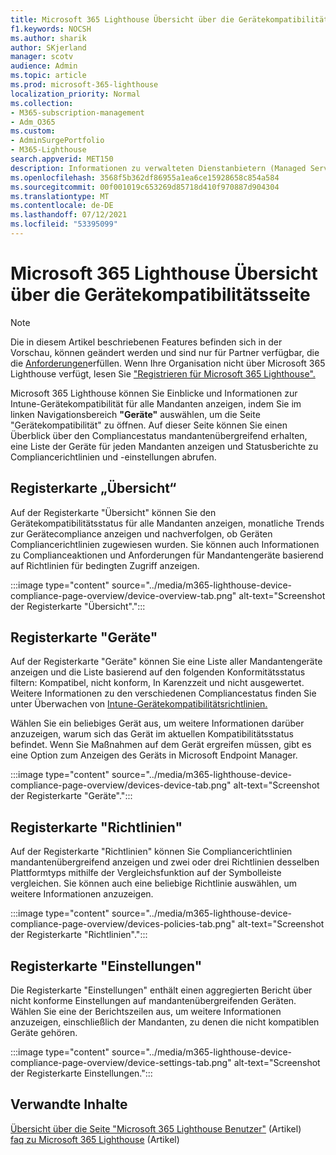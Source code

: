 ```yaml
---
title: Microsoft 365 Lighthouse Übersicht über die Gerätekompatibilitätsseite
f1.keywords: NOCSH
ms.author: sharik
author: SKjerland
manager: scotv
audience: Admin
ms.topic: article
ms.prod: microsoft-365-lighthouse
localization_priority: Normal
ms.collection:
- M365-subscription-management
- Adm_O365
ms.custom:
- AdminSurgePortfolio
- M365-Lighthouse
search.appverid: MET150
description: Informationen zu verwalteten Dienstanbietern (Managed Service Providers, MSPs), die Microsoft 365 Lighthouse verwenden, finden Sie auf der Seite "Gerätekompatibilität".
ms.openlocfilehash: 3568f5b362df86955a1ea6ce15928658c854a584
ms.sourcegitcommit: 00f001019c653269d85718d410f970887d904304
ms.translationtype: MT
ms.contentlocale: de-DE
ms.lasthandoff: 07/12/2021
ms.locfileid: "53395099"
---
```

# <a name="microsoft-365-lighthouse-device-compliance-page-overview"></a>Microsoft 365 Lighthouse Übersicht über die Gerätekompatibilitätsseite

> [!NOTE]
> Die in diesem Artikel beschriebenen Features befinden sich in der Vorschau, können geändert werden und sind nur für Partner verfügbar, die die [Anforderungen](m365-lighthouse-requirements.md)erfüllen. Wenn Ihre Organisation nicht über Microsoft 365 Lighthouse verfügt, lesen Sie ["Registrieren für Microsoft 365 Lighthouse".](m365-lighthouse-sign-up.md)

Microsoft 365 Lighthouse können Sie Einblicke und Informationen zur Intune-Gerätekompatibilität für alle Mandanten anzeigen, indem Sie im linken Navigationsbereich **"Geräte"** auswählen, um die Seite "Gerätekompatibilität" zu öffnen. Auf dieser Seite können Sie einen Überblick über den Compliancestatus mandantenübergreifend erhalten, eine Liste der Geräte für jeden Mandanten anzeigen und Statusberichte zu Compliancerichtlinien und -einstellungen abrufen.

## <a name="overview-tab"></a>Registerkarte „Übersicht“  
  
Auf der Registerkarte "Übersicht" können Sie den Gerätekompatibilitätsstatus für alle Mandanten anzeigen, monatliche Trends zur Gerätecompliance anzeigen und nachverfolgen, ob Geräten Compliancerichtlinien zugewiesen wurden. Sie können auch Informationen zu Complianceaktionen und Anforderungen für Mandantengeräte basierend auf Richtlinien für bedingten Zugriff anzeigen.

:::image type="content" source="../media/m365-lighthouse-device-compliance-page-overview/device-overview-tab.png" alt-text="Screenshot der Registerkarte &quot;Übersicht&quot;.":::

## <a name="devices-tab"></a>Registerkarte "Geräte"

Auf der Registerkarte "Geräte" können Sie eine Liste aller Mandantengeräte anzeigen und die Liste basierend auf den folgenden Konformitätsstatus filtern: Kompatibel, nicht konform, In Karenzzeit und nicht ausgewertet. Weitere Informationen zu den verschiedenen Compliancestatus finden Sie unter Überwachen von [Intune-Gerätekompatibilitätsrichtlinien.](/mem/intune/protect/compliance-policy-monitor)

Wählen Sie ein beliebiges Gerät aus, um weitere Informationen darüber anzuzeigen, warum sich das Gerät im aktuellen Kompatibilitätsstatus befindet. Wenn Sie Maßnahmen auf dem Gerät ergreifen müssen, gibt es eine Option zum Anzeigen des Geräts in Microsoft Endpoint Manager.

:::image type="content" source="../media/m365-lighthouse-device-compliance-page-overview/devices-device-tab.png" alt-text="Screenshot der Registerkarte &quot;Geräte&quot;.":::

## <a name="policies-tab"></a>Registerkarte "Richtlinien"

Auf der Registerkarte "Richtlinien" können Sie Compliancerichtlinien mandantenübergreifend anzeigen und zwei oder drei Richtlinien desselben Plattformtyps mithilfe der Vergleichsfunktion auf der Symbolleiste vergleichen. Sie können auch eine beliebige Richtlinie auswählen, um weitere Informationen anzuzeigen.

:::image type="content" source="../media/m365-lighthouse-device-compliance-page-overview/devices-policies-tab.png" alt-text="Screenshot der Registerkarte &quot;Richtlinien&quot;.":::

## <a name="settings-tab"></a>Registerkarte "Einstellungen"

Die Registerkarte "Einstellungen" enthält einen aggregierten Bericht über nicht konforme Einstellungen auf mandantenübergreifenden Geräten. Wählen Sie eine der Berichtszeilen aus, um weitere Informationen anzuzeigen, einschließlich der Mandanten, zu denen die nicht kompatiblen Geräte gehören.

:::image type="content" source="../media/m365-lighthouse-device-compliance-page-overview/device-settings-tab.png" alt-text="Screenshot der Registerkarte Einstellungen.":::

## <a name="related-content"></a>Verwandte Inhalte

[Übersicht über die Seite "Microsoft 365 Lighthouse Benutzer"](m365-lighthouse-users-page-overview.md) (Artikel)\
[faq zu Microsoft 365 Lighthouse](m365-lighthouse-faq.yml) (Artikel)
